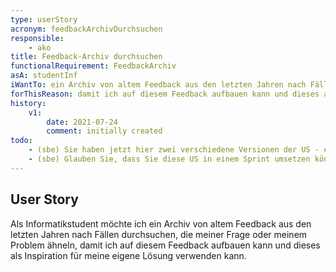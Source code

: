 ```yaml
---
type: userStory
acronym: feedbackArchivDurchsuchen
responsible:
    - ako
title: Feedback-Archiv durchsuchen
functionalRequirement: FeedbackArchiv
asA: studentInf 
iWantTo: ein Archiv von altem Feedback aus den letzten Jahren nach Fällen durchsuchen, die meiner Frage oder meinem Problem ähneln
forThisReason: damit ich auf diesem Feedback aufbauen kann und dieses als Inspiration für meine eigene Lösung verwenden kann
history:
    v1:
        date: 2021-07-24
        comment: initially created
todo:
    - (sbe) Sie haben jetzt hier zwei verschiedene Versionen der US - einmal die oben durch das Front Matter definierte (asA ... iWantTo ... forThisReason), und unten nochmal als Text. Bitte nutzen Sie *nur* das Front Matter.
    - (sbe) Glauben Sie, dass Sie diese US in einem Sprint umsetzen können? Leider viel zu groß und in dieser Form als US eher unbrauchbar (ist eher ein Epic oder gar ein Theme). Fangen Sie mit einem ganz kleinen Schritt an!
---
```


## User Story

Als Informatikstudent möchte ich ein Archiv von altem Feedback aus den letzten Jahren nach Fällen durchsuchen, die meiner Frage oder meinem Problem ähneln, damit ich auf diesem Feedback aufbauen kann und dieses als Inspiration für meine eigene Lösung verwenden kann.
